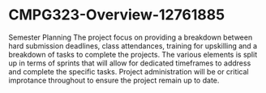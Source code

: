 # CMPG323-Overview-12761885
Semester Planning
The project focus on providing a breakdown between hard submission deadlines, class attendances, training for upskilling and a breakdown of tasks to complete the projects. 
The various elements is split up in terms of sprints that will allow for dedicated timeframes to address and complete the specific tasks. 
Project administration will be or critical improtance throughout to ensure the project remain up to date.

